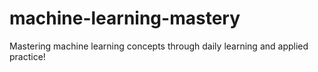 # machine-learning-mastery
Mastering machine learning concepts through daily learning and applied practice!
